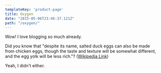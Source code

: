 ```yaml
---
templateKey: 'product-page'
title: Oxygen
date: "2015-05-06T23:46:37.121Z"
path: "/oxygen/"
---
```


Wow! I love blogging so much already.

Did you know that "despite its name, salted duck eggs can also be made from chicken eggs, though the taste and texture will be somewhat different, and the egg yolk will be less rich."? ([Wikipedia Link](http://en.wikipedia.org/wiki/Salted_duck_egg))

Yeah, I didn't either.
